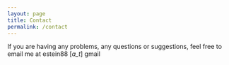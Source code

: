 ```yaml
---
layout: page
title: Contact
permalink: /contact
---
```


If you are having any problems, any questions or suggestions, feel free to email me at estein88 [_a_t_] gmail
